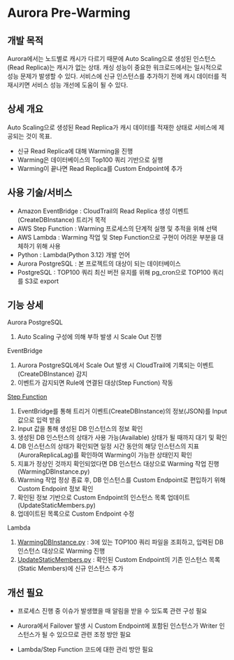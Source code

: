 # Aurora Pre-Warming

## 개발 목적
Aurora에서는 노드별로 캐시가 다르기 때문에 Auto Scaling으로 생성된 인스턴스(Read Replica)는 캐시가 없는 상태.
캐싱 성능이 중요한 워크로드에서는 일시적으로 성능 문제가 발생할 수 있다.
서비스에 신규 인스턴스를 추가하기 전에 캐시 데이터를 적재시키면 서비스 성능 개선에 도움이 될 수 있다.

## 상세 개요
Auto Scaling으로 생성된 Read Replica가 캐시 데이터를 적재한 상태로 서비스에 제공되는 것이 목표.
- 신규 Read Replica에 대해 Warming을 진행
- Warming은 데이터베이스의 Top100 쿼리 기반으로 실행
- Warming이 끝나면 Read Replica를 Custom Endpoint에 추가

## 사용 기술/서비스
- Amazon EventBridge : CloudTrail의 Read Replica 생성 이벤트(CreateDBInstance) 트리거 목적
- AWS Step Function : Warming 프로세스의 단계적 실행 및 추적을 위해 선택
- AWS Lambda : Warming 작업 및 Step Function으로 구현이 어려운 부분을 대체하기 위해 사용
- Python : Lambda(Python 3.12) 개발 언어
- Aurora PostgreSQL : 본 프로젝트의 대상이 되는 데이터베이스
- PostgreSQL : TOP100 쿼리 최신 버전 유지를 위해 pg_cron으로 TOP100 쿼리를 S3로 export

## 기능 상세
Aurora PostgreSQL
1. Auto Scaling 구성에 의해 부하 발생 시 Scale Out 진행

EventBridge
1. Aurora PostgreSQL에서 Scale Out 발생 시 CloudTrail에 기록되는 이벤트(CreateDBInstance) 감지
2. 이벤트가 감지되면 Rule에 연결된 대상(Step Function) 작동

[Step Function][STEP]
1. EventBridge를 통해 트리거 이벤트(CreateDBInstance)의 정보(JSON)를 Input 값으로 입력 받음
2. Input 값을 통해 생성된 DB 인스턴스의 정보 확인
3. 생성된 DB 인스턴스의 상태가 사용 가능(Available) 상태가 될 때까지 대기 및 확인
4. DB 인스턴스의 상태가 확인되면 일정 시간 동안의 해당 인스턴스의 지표(AuroraReplicaLag)를 확인하여 Warming이 가능한 상태인지 확인
5. 지표가 정상인 것까지 확인되었다면 DB 인스턴스 대상으로 Warming 작업 진행(WarmingDBInstance.py)
6. Warming 작업 정상 종료 후, DB 인스턴스를 Custom Endpoint로 편입하기 위해 Custom Endpoint 정보 확인
7. 확인된 정보 기반으로 Custom Endpoint의 인스턴스 목록 업데이트(UpdateStaticMembers.py)
8. 업데이트된 목록으로 Custom Endpoint 수정

Lambda
1. [WarmingDBInstance.py][WDBP] : 3에 있는 TOP100 쿼리 파일을 조회하고, 입력된 DB 인스턴스 대상으로 Warming 진행
2. [UpdateStaticMembers.py][USMP] : 확인된 Custom Endpoint의 기존 인스턴스 목록(Static Members)에 신규 인스턴스 추가


## 개선 필요

- 프로세스 진행 중 이슈가 발생했을 때 알림을 받을 수 있도록 관련 구성 필요
- Aurora에서 Failover 발생 시 Custom Endpoint에 포함된 인스턴스가 Writer 인스턴스가 될 수 있으므로 관련 조정 방안 필요
- Lambda/Step Function 코드에 대한 관리 방안 필요





   [STEP]: <https://github.com/ballenabox/AuroraPreWarming/blob/main/01_StepFunction/StepFunction.json>
   [WDBP]: <https://github.com/ballenabox/AuroraPreWarming/blob/main/02_Lambda/WarmingDBInstance.py>
   [USMP]: <https://github.com/ballenabox/AuroraPreWarming/blob/main/02_Lambda/UpdateStaticMembers.py>
